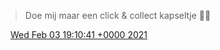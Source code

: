 > Doe mij maar een click &amp; collect kapseltje 💇‍♂️

<img src="../../media/tweet.ico" width="12" /> [Wed Feb 03 19:10:41 +0000 2021](https://twitter.com/DromerDenker/status/1357043851328950272)